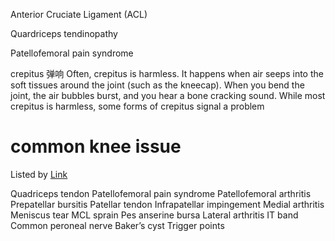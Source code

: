 


Anterior Cruciate Ligament (ACL)


Quardriceps tendinopathy

Patellofemoral pain syndrome



crepitus 弹响 
Often, crepitus is harmless. It happens when air seeps into the soft tissues around the joint (such as the kneecap). When you bend the joint, the air bubbles burst, and you hear a bone cracking sound. While most crepitus is harmless, some forms of crepitus signal a problem




# common knee issue 

Listed by [Link](https://www.youtube.com/watch?v=_cbu-W3YuP4&ab_channel=JeffreyPengMD ":)")

Quadriceps tendon
Patellofemoral pain syndrome
Patellofemoral arthritis
Prepatellar bursitis
Patellar tendon
Infrapatellar impingement
Medial arthritis
Meniscus tear
MCL sprain
Pes anserine bursa
Lateral arthritis
IT band
Common peroneal nerve
Baker’s cyst
Trigger points
